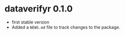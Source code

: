 # dataverifyr 0.1.0

* first stable version
* Added a `NEWS.md` file to track changes to the package.
